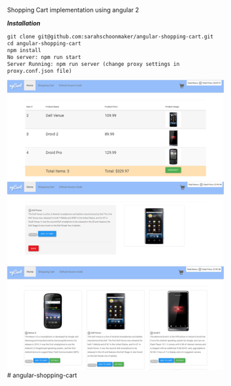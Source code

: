 
Shopping Cart implementation using angular 2

***Installation***

```
git clone git@github.com:sarahschoonmaker/angular-shopping-cart.git
cd angular-shopping-cart
npm install
No server: npm run start
Server Running: npm run server (change proxy settings in proxy.conf.json file)
```

![Alt text](/screenshots/cart.PNG?raw=true "Cart Page")
![Alt text](/screenshots/details.PNG?raw=true "Product Details Page")
![Alt text](/screenshots/main.PNG?raw=true "Main Product Page")# angular-shopping-cart
